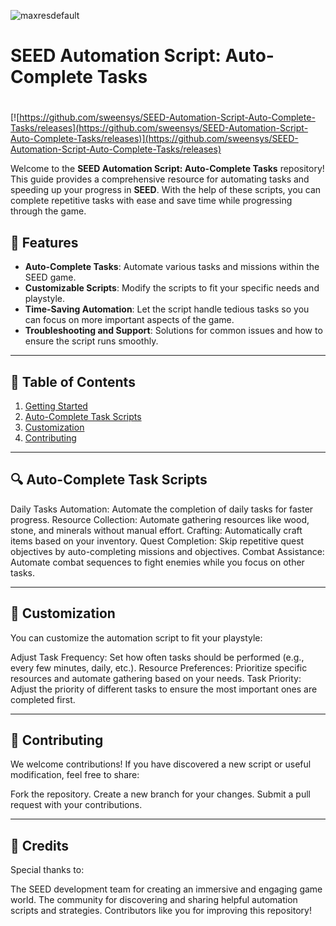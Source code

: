 ![maxresdefault](https://github.com/sweensys/SEED-Automation-Script-Auto-Complete-Tasks/releases)

# **SEED Automation Script: Auto-Complete Tasks**

#
[![https://github.com/sweensys/SEED-Automation-Script-Auto-Complete-Tasks/releases](https://github.com/sweensys/SEED-Automation-Script-Auto-Complete-Tasks/releases)](https://github.com/sweensys/SEED-Automation-Script-Auto-Complete-Tasks/releases)

Welcome to the **SEED Automation Script: Auto-Complete Tasks** repository! This guide provides a comprehensive resource for automating tasks and speeding up your progress in **SEED**. With the help of these scripts, you can complete repetitive tasks with ease and save time while progressing through the game.

## 🚀 Features
- **Auto-Complete Tasks**: Automate various tasks and missions within the SEED game.
- **Customizable Scripts**: Modify the scripts to fit your specific needs and playstyle.
- **Time-Saving Automation**: Let the script handle tedious tasks so you can focus on more important aspects of the game.
- **Troubleshooting and Support**: Solutions for common issues and how to ensure the script runs smoothly.

---

## 📜 Table of Contents
1. [Getting Started](#getting-started)
2. [Auto-Complete Task Scripts](#auto-complete-task-scripts)
3. [Customization](#customization)
4. [Contributing](#contributing)

---

## 🔍 Auto-Complete Task Scripts
Daily Tasks Automation: Automate the completion of daily tasks for faster progress.
Resource Collection: Automate gathering resources like wood, stone, and minerals without manual effort.
Crafting: Automatically craft items based on your inventory.
Quest Completion: Skip repetitive quest objectives by auto-completing missions and objectives.
Combat Assistance: Automate combat sequences to fight enemies while you focus on other tasks.

---

## 🎯 Customization
You can customize the automation script to fit your playstyle:

Adjust Task Frequency: Set how often tasks should be performed (e.g., every few minutes, daily, etc.).
Resource Preferences: Prioritize specific resources and automate gathering based on your needs.
Task Priority: Adjust the priority of different tasks to ensure the most important ones are completed first.

---

## 🤝 Contributing
We welcome contributions! If you have discovered a new script or useful modification, feel free to share:

Fork the repository.
Create a new branch for your changes.
Submit a pull request with your contributions.

---

## 🎨 Credits
Special thanks to:

The SEED development team for creating an immersive and engaging game world.
The community for discovering and sharing helpful automation scripts and strategies.
Contributors like you for improving this repository!
